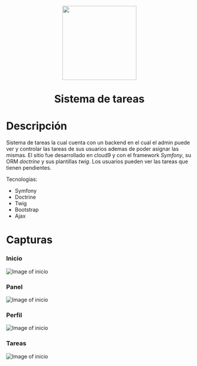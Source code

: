 <h1 align="center">
  <br>
  <img src="https://upload.wikimedia.org/wikipedia/commons/6/60/Symfony2.svg" width="200">
  <br><br>
  Sistema de tareas
  <br>
</h1>

# Descripción
Sistema de tareas la cual cuenta con un backend en el cual el admin puede ver y controlar las tareas de sus usuarios ademas de poder asignar las mismas.
El sitio fue desarrollado en cloud9 y con el framework *Symfony*, su ORM *doctrine* y sus plantillas *twig*.
Los usuarios pueden ver las tareas que tienen pendientes.

Tecnologias:
- Symfony
- Doctrine
- Twig
- Bootstrap
- Ajax

# Capturas

### Inicio

![Image of inicio](web/public/images/inicio.PNG)

### Panel

![Image of inicio](web/public/images/panel.PNG)

### Perfil

![Image of inicio](web/public/images/panel2.PNG)

### Tareas

![Image of inicio](web/public/images/tareas.PNG)

